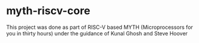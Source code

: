# myth-riscv-core
This project was done as part of RISC-V based MYTH (Microprocessors for you in thirty hours) under the guidance of Kunal Ghosh and Steve Hoover
